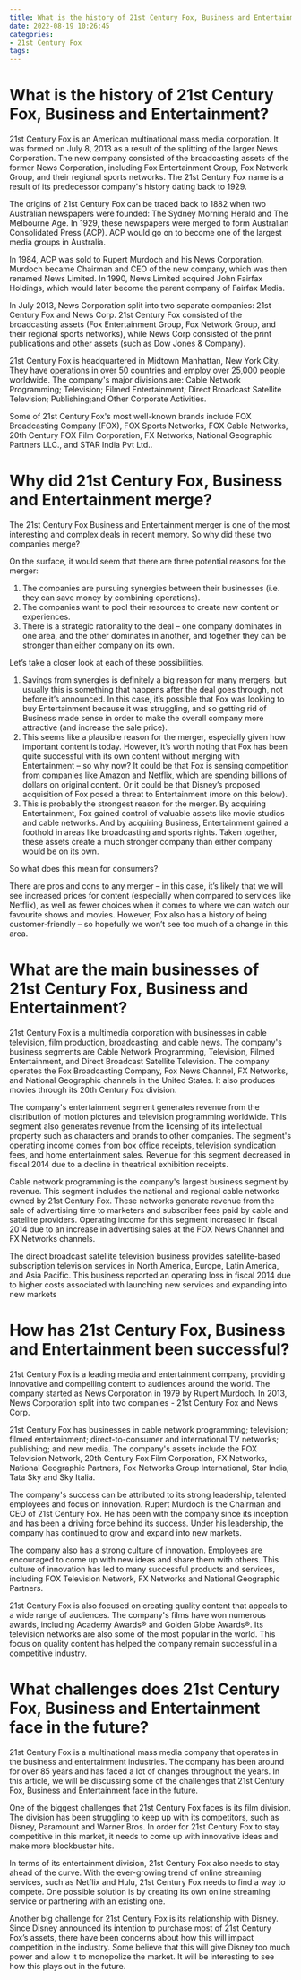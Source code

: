 ```yaml
---
title: What is the history of 21st Century Fox, Business and Entertainment
date: 2022-08-19 10:26:45
categories:
- 21st Century Fox
tags:
---
```



#  What is the history of 21st Century Fox, Business and Entertainment?

21st Century Fox is an American multinational mass media corporation. It was formed on July 8, 2013 as a result of the splitting of the larger News Corporation. The new company consisted of the broadcasting assets of the former News Corporation, including Fox Entertainment Group, Fox Network Group, and their regional sports networks. The 21st Century Fox name is a result of its predecessor company's history dating back to 1929.

The origins of 21st Century Fox can be traced back to 1882 when two Australian newspapers were founded: The Sydney Morning Herald and The Melbourne Age. In 1929, these newspapers were merged to form Australian Consolidated Press (ACP). ACP would go on to become one of the largest media groups in Australia.

In 1984, ACP was sold to Rupert Murdoch and his News Corporation. Murdoch became Chairman and CEO of the new company, which was then renamed News Limited. In 1990, News Limited acquired John Fairfax Holdings, which would later become the parent company of Fairfax Media.

In July 2013, News Corporation split into two separate companies: 21st Century Fox and News Corp. 21st Century Fox consisted of the broadcasting assets (Fox Entertainment Group, Fox Network Group, and their regional sports networks), while News Corp consisted of the print publications and other assets (such as Dow Jones & Company).

21st Century Fox is headquartered in Midtown Manhattan, New York City. They have operations in over 50 countries and employ over 25,000 people worldwide. The company's major divisions are: Cable Network Programming; Television; Filmed Entertainment; Direct Broadcast Satellite Television; Publishing;and Other Corporate Activities.

Some of 21st Century Fox's most well-known brands include FOX Broadcasting Company (FOX), FOX Sports Networks, FOX Cable Networks, 20th Century FOX Film Corporation, FX Networks, National Geographic Partners LLC., and STAR India Pvt Ltd..

#  Why did 21st Century Fox, Business and Entertainment merge?

The 21st Century Fox Business and Entertainment merger is one of the most interesting and complex deals in recent memory. So why did these two companies merge?

On the surface, it would seem that there are three potential reasons for the merger:
1) The companies are pursuing synergies between their businesses (i.e. they can save money by combining operations).
2) The companies want to pool their resources to create new content or experiences.
3) There is a strategic rationality to the deal – one company dominates in one area, and the other dominates in another, and together they can be stronger than either company on its own.

Let’s take a closer look at each of these possibilities.

1) Savings from synergies is definitely a big reason for many mergers, but usually this is something that happens after the deal goes through, not before it’s announced. In this case, it’s possible that Fox was looking to buy Entertainment because it was struggling, and so getting rid of Business made sense in order to make the overall company more attractive (and increase the sale price).
2) This seems like a plausible reason for the merger, especially given how important content is today. However, it’s worth noting that Fox has been quite successful with its own content without merging with Entertainment – so why now? It could be that Fox is sensing competition from companies like Amazon and Netflix, which are spending billions of dollars on original content. Or it could be that Disney’s proposed acquisition of Fox posed a threat to Entertainment (more on this below).
3) This is probably the strongest reason for the merger. By acquiring Entertainment, Fox gained control of valuable assets like movie studios and cable networks. And by acquiring Business, Entertainment gained a foothold in areas like broadcasting and sports rights. Taken together, these assets create a much stronger company than either company would be on its own.

So what does this mean for consumers?

There are pros and cons to any merger – in this case, it’s likely that we will see increased prices for content (especially when compared to services like Netflix), as well as fewer choices when it comes to where we can watch our favourite shows and movies. However, Fox also has a history of being customer-friendly – so hopefully we won’t see too much of a change in this area.

#  What are the main businesses of 21st Century Fox, Business and Entertainment?

21st Century Fox is a multimedia corporation with businesses in cable television, film production, broadcasting, and cable news. The company's business segments are Cable Network Programming, Television, Filmed Entertainment, and Direct Broadcast Satellite Television. The company operates the Fox Broadcasting Company, Fox News Channel, FX Networks, and National Geographic channels in the United States. It also produces movies through its 20th Century Fox division.

The company's entertainment segment generates revenue from the distribution of motion pictures and television programming worldwide. This segment also generates revenue from the licensing of its intellectual property such as characters and brands to other companies. The segment's operating income comes from box office receipts, television syndication fees, and home entertainment sales. Revenue for this segment decreased in fiscal 2014 due to a decline in theatrical exhibition receipts.

Cable network programming is the company's largest business segment by revenue. This segment includes the national and regional cable networks owned by 21st Century Fox. These networks generate revenue from the sale of advertising time to marketers and subscriber fees paid by cable and satellite providers. Operating income for this segment increased in fiscal 2014 due to an increase in advertising sales at the FOX News Channel and FX Networks channels.

The direct broadcast satellite television business provides satellite-based subscription television services in North America, Europe, Latin America, and Asia Pacific. This business reported an operating loss in fiscal 2014 due to higher costs associated with launching new services and expanding into new markets

#  How has 21st Century Fox, Business and Entertainment been successful?

21st Century Fox is a leading media and entertainment company, providing innovative and compelling content to audiences around the world. The company started as News Corporation in 1979 by Rupert Murdoch. In 2013, News Corporation split into two companies - 21st Century Fox and News Corp.

 21st Century Fox has businesses in cable network programming; television; filmed entertainment; direct-to-consumer and international TV networks; publishing; and new media. The company's assets include the FOX Television Network, 20th Century Fox Film Corporation, FX Networks, National Geographic Partners, Fox Networks Group International, Star India, Tata Sky and Sky Italia.

The company's success can be attributed to its strong leadership, talented employees and focus on innovation. Rupert Murdoch is the Chairman and CEO of 21st Century Fox. He has been with the company since its inception and has been a driving force behind its success. Under his leadership, the company has continued to grow and expand into new markets.

The company also has a strong culture of innovation. Employees are encouraged to come up with new ideas and share them with others. This culture of innovation has led to many successful products and services, including FOX Television Network, FX Networks and National Geographic Partners.

21st Century Fox is also focused on creating quality content that appeals to a wide range of audiences. The company's films have won numerous awards, including Academy Awards® and Golden Globe Awards®. Its television networks are also some of the most popular in the world. This focus on quality content has helped the company remain successful in a competitive industry.

#  What challenges does 21st Century Fox, Business and Entertainment face in the future?

21st Century Fox is a multinational mass media company that operates in the business and entertainment industries. The company has been around for over 85 years and has faced a lot of changes throughout the years. In this article, we will be discussing some of the challenges that 21st Century Fox, Business and Entertainment face in the future.

One of the biggest challenges that 21st Century Fox faces is its film division. The division has been struggling to keep up with its competitors, such as Disney, Paramount and Warner Bros. In order for 21st Century Fox to stay competitive in this market, it needs to come up with innovative ideas and make more blockbuster hits.

In terms of its entertainment division, 21st Century Fox also needs to stay ahead of the curve. With the ever-growing trend of online streaming services, such as Netflix and Hulu, 21st Century Fox needs to find a way to compete. One possible solution is by creating its own online streaming service or partnering with an existing one.

Another big challenge for 21st Century Fox is its relationship with Disney. Since Disney announced its intention to purchase most of 21st Century Fox’s assets, there have been concerns about how this will impact competition in the industry. Some believe that this will give Disney too much power and allow it to monopolize the market. It will be interesting to see how this plays out in the future.